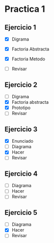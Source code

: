 # Practica 1
## Ejercicio 1
- [x] Digrama
- [x] Factoria Abstracta
- [x] Factoria Metodo
- [ ] Revisar 


## Ejercicio 2

- [ ] Digrama
- [x] Factoria abstracta
- [x] Prototipo
- [ ] Revisar 

## Ejercicio 3

- [x] Enunciado
- [ ] Diagrama
- [x] Hacer
- [ ] Revisar 

## Ejercicio 4

- [ ] Diagrama
- [ ] Hacer
- [ ] Revisar 

## Ejercicio 5

- [ ] Diagrama
- [x] Hacer
- [ ] Revisar 